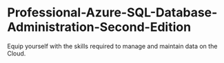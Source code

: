 # Professional-Azure-SQL-Database-Administration-Second-Edition
 Equip yourself with the skills required to manage and maintain data on the Cloud.
